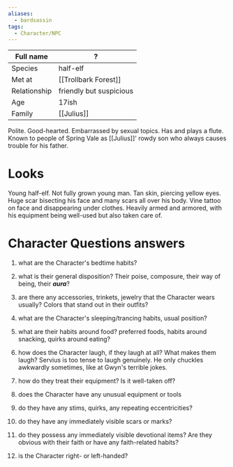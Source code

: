 ```yaml
---
aliases:
  - bardsassin
tags:
  - Character/NPC
---
```


| Full name    | ?                       |
| ------------ | ----------------------- |
| Species      | half-elf                |
| Met at       | [[Trollbark Forest]]    |
| Relationship | friendly but suspicious |
| Age          | 17ish                   |
| Family       | [[Julius]]              |

Polite. Good-hearted. Embarrassed by sexual topics. 
Has and plays a flute.
Known to people of Spring Vale as [[Julius]]' rowdy son who always causes trouble for his father.

# Looks
Young half-elf. Not fully grown young man. Tan skin, piercing yellow eyes. Huge scar bisecting his face and many scars all over his body. Vine tattoo on face and disappearing under clothes. Heavily armed and armored, with his equipment being well-used but also taken care of. 

# Character Questions answers
1. what are the Character's bedtime habits?

2. what is their general disposition? Their poise, composure, their way of being, their ***aura***?

3. are there any accessories, trinkets, jewelry that the Character wears usually? Colors that stand out in their outfits?

4. what are the Character's sleeping/trancing habits, usual position?

5. what are their habits around food? preferred foods, habits around snacking, quirks around eating?

6. how does the Character laugh, if they laugh at all? What makes them laugh?
Servius is too tense to laugh genuinely. He only chuckles awkwardly sometimes, like at Gwyn's terrible jokes. 
7. how do they treat their equipment? Is it well-taken off?

8. does the Character have any unusual equipment or tools

9. do they have any stims, quirks, any repeating eccentricities?

10. do they have any immediately visible scars or marks?

11. do they possess any immediately visible devotional items? Are they obvious with their faith or have any faith-related habits?

12. is the Character right- or left-handed?
